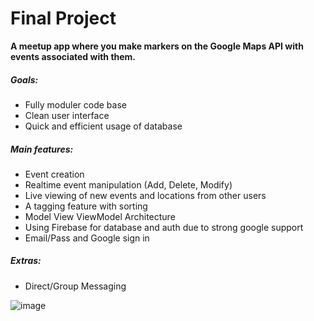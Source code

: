 # Final Project
**A meetup app where you make markers on the Google Maps API with events associated with them.** 

##### Goals:
- Fully moduler code base
- Clean user interface
- Quick and efficient usage of database


##### Main features:
- Event creation
- Realtime event manipulation (Add, Delete, Modify)
- Live viewing of new events and locations from other users
- A tagging feature with sorting
- Model View ViewModel Architecture
- Using Firebase for database and auth due to strong google support
- Email/Pass and Google sign in



##### Extras:
- Direct/Group Messaging

![image](https://i.imgur.com/hKuq6Ny.png)

